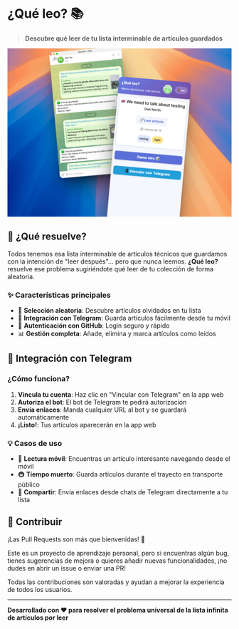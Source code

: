 # ¿Qué leo? 📚

> **Descubre qué leer de tu lista interminable de artículos guardados**

![¿Qué leo? App](./screenshots/app.png)

## 🎯 ¿Qué resuelve?

Todos tenemos esa lista interminable de artículos técnicos que guardamos con la intención de "leer después"... pero que nunca leemos. **¿Qué leo?** resuelve ese problema sugiriéndote qué leer de tu colección de forma aleatoria.

### ✨ Características principales

- 🔄 **Selección aleatoria**: Descubre artículos olvidados en tu lista
- 📱 **Integración con Telegram**: Guarda artículos fácilmente desde tu móvil
- 👤 **Autenticación con GitHub**: Login seguro y rápido
- 📊 **Gestión completa**: Añade, elimina y marca artículos como leídos

## 📱 Integración con Telegram

### ¿Cómo funciona?

1. **Vincula tu cuenta**: Haz clic en "Vincular con Telegram" en la app web
2. **Autoriza el bot**: El bot de Telegram te pedirá autorización
3. **Envía enlaces**: Manda cualquier URL al bot y se guardará automáticamente
4. **¡Listo!**: Tus artículos aparecerán en la app web

### 💡 Casos de uso

- 📖 **Lectura móvil**: Encuentras un artículo interesante navegando desde el móvil
- 🚇 **Tiempo muerto**: Guarda artículos durante el trayecto en transporte público
- 💬 **Compartir**: Envía enlaces desde chats de Telegram directamente a tu lista

## 🤝 Contribuir

¡Las Pull Requests son más que bienvenidas! 🎉

Este es un proyecto de aprendizaje personal, pero si encuentras algún bug, tienes sugerencias de mejora o quieres añadir nuevas funcionalidades, ¡no dudes en abrir un issue o enviar una PR!

Todas las contribuciones son valoradas y ayudan a mejorar la experiencia de todos los usuarios.

---

**Desarrollado con ❤️ para resolver el problema universal de la lista infinita de artículos por leer**
